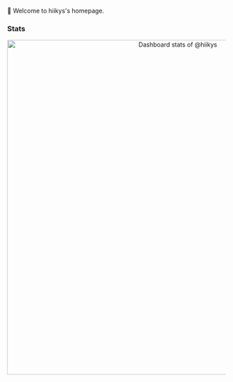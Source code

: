 👋 Welcome to hiikys's homepage.

### Stats

<a href="https://next.ossinsight.io/widgets/official/compose-user-dashboard-stats?user_id=169539292" target="_blank" style="display: block" align="center">
  <picture>
    <source media="(prefers-color-scheme: dark)" srcset="https://next.ossinsight.io/widgets/official/compose-user-dashboard-stats/thumbnail.png?user_id=169539292&image_size=auto&color_scheme=dark" width="771" height="auto">
    <img alt="Dashboard stats of @hiikys" src="https://next.ossinsight.io/widgets/official/compose-user-dashboard-stats/thumbnail.png?user_id=169539292&image_size=auto&color_scheme=light" width="771" height="auto">
  </picture>
</a>
